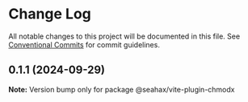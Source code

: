# Change Log

All notable changes to this project will be documented in this file.
See [Conventional Commits](https://conventionalcommits.org) for commit guidelines.

## 0.1.1 (2024-09-29)

**Note:** Version bump only for package @seahax/vite-plugin-chmodx
